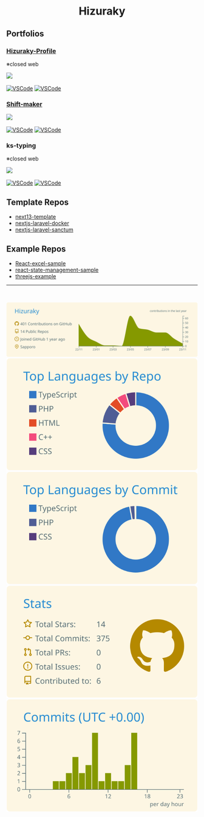 <h1 align="center">
Hizuraky
</h1>

## Portfolios

### [Hizuraky-Profile](https://hizuraky.tk/history/)

※closed web

<img src="https://hiz-pictures.s3.ap-northeast-1.amazonaws.com/profile.png" />

[![VSCode](https://img.shields.io/badge/GitHub-100000?style=for-the-badge&logo=github&logoColor=white)](https://github.com/Hizuraky/Hizuraky-profile)
[![VSCode](https://img.shields.io/static/v1?logo=visualstudiocode&label=&message=Open%20in%20VSCode&labelColor=2c2c32&color=007acc&logoColor=007acc)](https://open.vscode.dev/Hizuraky/Hizuraky-profile)

### [Shift-maker](https://shift-maker.vercel.app/)

<img src="https://hiz-pictures.s3.ap-northeast-1.amazonaws.com/shiftmaker.png" />

[![VSCode](https://img.shields.io/badge/GitHub-100000?style=for-the-badge&logo=github&logoColor=white)](https://github.com/Hizuraky/shiftmaker)
[![VSCode](https://img.shields.io/static/v1?logo=visualstudiocode&label=&message=Open%20in%20VSCode&labelColor=2c2c32&color=007acc&logoColor=007acc)](https://open.vscode.dev/Hizuraky/shiftmaker)

### ks-typing

※closed web

<img src="https://hiz-pictures.s3.ap-northeast-1.amazonaws.com/kstyping.png" />

[![VSCode](https://img.shields.io/badge/GitHub-100000?style=for-the-badge&logo=github&logoColor=white)](https://github.com/Hizuraky/keyboard-shortcuts-typing)
[![VSCode](https://img.shields.io/static/v1?logo=visualstudiocode&label=&message=Open%20in%20VSCode&labelColor=2c2c32&color=007acc&logoColor=007acc)](https://open.vscode.dev/Hizuraky/keyboard-shortcuts-typing)

## Template Repos

- [next13-template](https://github.com/Hizuraky/next13-template)
- [nextjs-laravel-docker](https://github.com/Hizuraky/nextjs-laravel-docker)
- [nextjs-laravel-sanctum](https://github.com/Hizuraky/nextjs-laravel-sanctum)

## Example Repos

- [React-excel-sample](https://github.com/Hizuraky/React-excel-sample)
- [react-state-management-sample](https://github.com/Hizuraky/react-state-management-sample)
- [threejs-example](https://github.com/Hizuraky/threejs-example)

---

<br />

[![](https://raw.githubusercontent.com/Hizuraky/Hizuraky/main/profile-summary-card-output/solarized/0-profile-details.svg)](https://github.com/vn7n24fzkq/github-profile-summary-cards)
[![](https://raw.githubusercontent.com/Hizuraky/Hizuraky/main/profile-summary-card-output/solarized/1-repos-per-language.svg)](https://github.com/vn7n24fzkq/github-profile-summary-cards) [![](https://raw.githubusercontent.com/Hizuraky/Hizuraky/main/profile-summary-card-output/solarized/2-most-commit-language.svg)](https://github.com/vn7n24fzkq/github-profile-summary-cards)
[![](https://raw.githubusercontent.com/Hizuraky/Hizuraky/main/profile-summary-card-output/solarized/3-stats.svg)](https://github.com/vn7n24fzkq/github-profile-summary-cards) [![](https://raw.githubusercontent.com/Hizuraky/Hizuraky/main/profile-summary-card-output/solarized/4-productive-time.svg)](https://github.com/vn7n24fzkq/github-profile-summary-cards)

